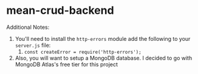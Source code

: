 # mean-crud-backend
Additional Notes:
1. You'll need to install the `http-errors` module add the following to your `server.js` file:
   1. `const createError = require('http-errors');`
2. Also, you will want to setup a MongoDB database. I decided to go with MongoDB Atlas's free tier for this project
